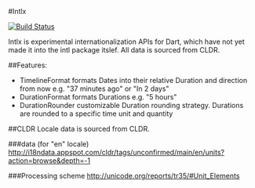 #Intlx

  [![Build Status](https://drone.io/seaneagan/intlx/status.png)](https://drone.io/seaneagan/intlx/latest)

  Intlx is experimental internationalization APIs for Dart, 
  which have not yet made it into the intl package itslef.
  All data is sourced from CLDR.

##Features:

* TimelineFormat
  formats Dates into their relative Duration and direction from now e.g. "37 minutes ago" or "In 2 days"
* DurationFormat
  formats Durations e.g. "5 hours"
* DurationRounder
  customizable Duration rounding strategy.  Durations are rounded to a specific time unit and quantity

##CLDR
  Locale data is sourced from CLDR.

###data (for "en" locale)
  http://i18ndata.appspot.com/cldr/tags/unconfirmed/main/en/units?action=browse&depth=-1

###Processing scheme
  http://unicode.org/reports/tr35/#Unit_Elements
